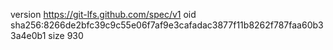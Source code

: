 version https://git-lfs.github.com/spec/v1
oid sha256:8266de2bfc39c9c55e06f7af9e3cafadac3877f11b8262f787faa60b33a4e0b1
size 930
